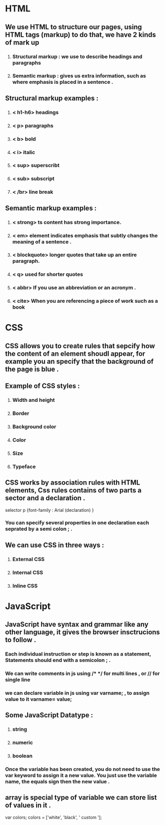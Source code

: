 # HTML 
## We use HTML to structure our pages, using HTML tags (markup) to do that, we have 2 kinds of mark up 
1. ### Structural markup : we use to describe headings and paragraphs 
2. ### Semantic markup : gives us extra information, such as where emphasis is placed in a sentence . 

## Structural markup examples : 
1. ### < h1-h6> headings 
2. ### < p> paragraphs
3. ### < b> bold 
4. ### < i> italic 
5. ### < sup> superscribt
6. ### < sub> subscript
7. ### < /br> line break 


## Semantic markup examples :
1. ### < strong> ts content has strong importance.
2. ### < em> element indicates emphasis that subtly changes the meaning of a sentence .
3. ### < blockquote>  longer quotes that take up an entire paragraph.
4. ### < q>  used for shorter quotes
5. ### < abbr> If you use an abbreviation or an acronym . 
6. ### < cite>  When you are referencing a piece of work such as a book

# CSS
## CSS allows you to create rules that sepcify how the content of an element shoudl appear, for example you an specify that the background of the page is blue . 

## Example of CSS styles : 
1. ### Width and height
2. ### Border
3. ### Background color 
4. ### Color
5. ### Size
6. ### Typeface

## CSS works by association rules with HTML elements, Css rules contains of two parts a sector and  a declaration . 
 selector p {font-family : Arial (declaration) }

### You can specify several properties in one declaration each seprated by a semi colon ; . 

## We can use CSS in three ways : 
1. ### External CSS
2. ### Internal CSS 
3. ### Inline CSS

# JavaScript 
## JavaScript have syntax and grammar like any other language, it gives the browser insctrucions to follow . 
### Each individual instruction or step is known as a statement, Statements should end with a semicolon ; .

### We can write comments in js using /*    */ for multi lines , or  // for single line 
### we can declare variable in js using var varname; ,  to assign value to it varname= value; 

## Some JavaScript Datatype :
1. ### string 
2. ### numeric 
3. ### boolean 

### Once the variable has been created, you do not need to use the var keyword to assign it a new value. You just use the variable name, the equals sign then the new value . 

## array is special type of variable we can store list of values in it . 

var colors;
colors = ['white', 'black', ' custom '];
